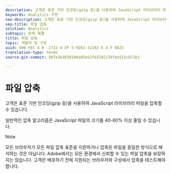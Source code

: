 ```yaml
---
description: 고객은 표준 기반 인코딩(gzip 등)을 사용하여 JavaScript 라이브러리 파일을 압축할 수 있습니다.
keywords: Analytics 구현
seo-description: 고객은 표준 기반 인코딩(gzip 등)을 사용하여 JavaScript 라이브러리 파일을 압축할 수 있습니다.
seo-title: 파일 압축
solution: Analytics
subtopic: 문제 해결
title: 파일 압축
topic: 개발자 및 구현
uuid: 609 FEC 4 B -2732-4 EF 5-9263-32192 E 4 F 0825
translation-type: tm+mt
source-git-commit: 86fe1b3650100a05e52fb2102134fee515c871b1

---
```



# 파일 압축

고객은 표준 기반 인코딩(gzip 등)을 사용하여 JavaScript 라이브러리 파일을 압축할 수 있습니다.

일반적인 압축 알고리즘은 JavaScript 파일의 크기를 40-60% 이상 줄일 수 있습니다.

>[!NOTE]
>
>모든 브라우저가 모든 파일 압축 표준을 지원하거나 압축된 파일을 동일한 방식으로 해석하는 것은 아닙니다. Adobe에서는 모든 환경에서 신뢰할 수 있는 파일 압축을 보장하지는 않습니다. 고객은 배포하기 전에 지원되는 브라우저와 구성에서 압축을 테스트해야 합니다.


